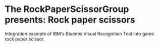 # The RockPaperScissorGroup presents: Rock paper scissors
Integration example of IBM's Bluemix Visual Recognition Tool into
game rock paper scissor.

